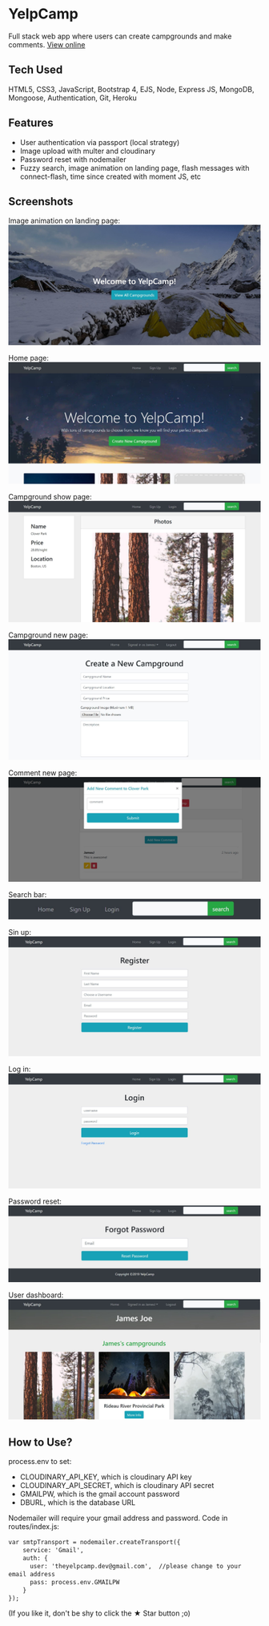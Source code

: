# YelpCamp
Full stack web app where users can create campgrounds and make comments. 
[View online](https://fathomless-fortress-33869.herokuapp.com/)

## Tech Used
HTML5, CSS3, JavaScript, Bootstrap 4, EJS, Node, Express JS, MongoDB, Mongoose, Authentication, Git, Heroku

## Features
-	User authentication via passport (local strategy) 
-	Image upload with multer and cloudinary
-	Password reset with nodemailer
-	Fuzzy search, image animation on landing page, flash messages with connect-flash, time since created with moment JS, etc

## Screenshots
Image animation on landing page:
![alt text](screenshots/firstpage.JPG)

Home page: 
![alt text](screenshots/index.JPG)

Campground show page: 
![alt text](screenshots/camp_show.JPG)

Campground new page:
![alt text](screenshots/camp_new.JPG)

Comment new page: 
![alt text](screenshots/comment_new.JPG)

Search bar: 
![alt text](screenshots/search.JPG)

Sin up: 
![alt text](screenshots/signup.JPG)

Log in: 
![alt text](screenshots/login.JPG)

Password reset: 
![alt text](screenshots/forgot.JPG)

User dashboard: 
![alt text](screenshots/dashboard.JPG)

## How to Use?
process.env to set:
 - CLOUDINARY_API_KEY, which is cloudinary API key
 - CLOUDINARY_API_SECRET, which is cloudinary API secret
 - GMAILPW, which is the gmail account password 
 - DBURL, which is the database URL 

Nodemailer will require your gmail address and password. Code in routes/index.js: 

```
var smtpTransport = nodemailer.createTransport({
    service: 'Gmail', 
    auth: {
      user: 'theyelpcamp.dev@gmail.com',  //please change to your email address
      pass: process.env.GMAILPW
    }
});
```


(If you like it, don't be shy to click the ★ Star button ;o)
